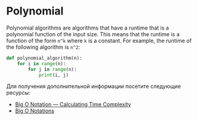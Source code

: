 # Polynomial

Polynomial algorithms are algorithms that have a runtime that is a polynomial function of the input size. This means that the runtime is a function of the form `n^k` where `k` is a constant. For example, the runtime of the following algorithm is `n^2`:

```python
def polynomial_algorithm(n):
    for i in range(n):
        for j in range(n):
            print(i, j)
```

Для получения дополнительной информации посетите следующие ресурсы:

- [Big O Notation — Calculating Time Complexity](https://www.youtube.com/watch?v=Z0bH0cMY0E8)
- [Big O Notations](https://www.youtube.com/watch?v=V6mKVRU1evU)
